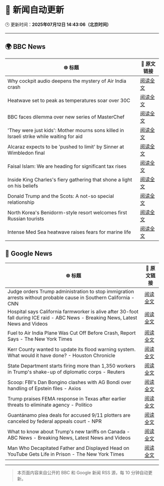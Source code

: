 # 🧠 新闻自动更新

🕒 更新时间：**2025年07月12日 14:43:06（北京时间）**

---

## 🌍 BBC News

| 🌐 标题 | 🔗 原文链接 |
|--------|-------------|
| Why cockpit audio deepens the mystery of Air India crash | [阅读全文](https://www.bbc.com/news/articles/cx2gy78gpnqo) |
| Heatwave set to peak as temperatures soar over 30C | [阅读全文](https://www.bbc.com/news/articles/c5y2jd5yye9o) |
| BBC faces dilemma over new series of MasterChef | [阅读全文](https://www.bbc.com/news/articles/cm2mx9x5yrno) |
| 'They were just kids': Mother mourns sons killed in Israeli strike while waiting for aid | [阅读全文](https://www.bbc.com/news/articles/cy9xgrrq54go) |
| Alcaraz expects to be 'pushed to limit' by Sinner at Wimbledon final | [阅读全文](https://www.bbc.com/sport/tennis/articles/cy8gl12d7lxo) |
| Faisal Islam: We are heading for significant tax rises | [阅读全文](https://www.bbc.com/news/articles/c9dgn647nplo) |
| Inside King Charles's fiery gathering that shone a light on his beliefs | [阅读全文](https://www.bbc.com/news/articles/c0l4jppyjzjo) |
| Donald Trump and the Scots: A not-so special relationship | [阅读全文](https://www.bbc.com/news/articles/c78nv0y89p6o) |
| North Korea's Benidorm-style resort welcomes first Russian tourists | [阅读全文](https://www.bbc.com/news/articles/cwyrk588dlro) |
| Intense Med Sea heatwave raises fears for marine life | [阅读全文](https://www.bbc.com/news/articles/c4g2v1l7j6yo) |

## 📰 Google News

| 🌐 标题 | 🔗 原文链接 |
|--------|-------------|
| Judge orders Trump administration to stop immigration arrests without probable cause in Southern California - CNN | [阅读全文](https://news.google.com/rss/articles/CBMijgFBVV95cUxNSnM2eXBlaENsWi1FOFZSZTdGS2I1ZWVWWVRyTVJRREc0WlFIcTlybks0U0VORVZ0b2IzSFZTdS1oSFliMFpwdWNVcmVkS1VWTU9EOHBneXZxcnVCQXRVT0xzSmVaZEpUdktMNEtPZXM4T1BZaWtZa2RVOGh6QTVwNDFwdVhpV1JSZXNwR0lR0gGTAUFVX3lxTE82dEVsVDNPQVkyeTZUaUF2VGloS1B3eDAzTWkyMXV2T2J2emJTWXhTZV9pSHRCZldHcGg1dXJUVlBVcDdWemlKbHUyNWlxVzhPT0N6dWpnVk4tN0Uyb2d5OVlaanF2Q0d1U1k0N1F6WkZaUGtzR2tJbVNYYWNIN2pVRm9zYjlNUXJtRDNOYS1saDlNTQ?oc=5) |
| Hospital says California farmworker is alive after 30-foot fall during ICE raid - ABC News - Breaking News, Latest News and Videos | [阅读全文](https://news.google.com/rss/articles/CBMiogFBVV95cUxOMGNLY3VOeWlEQTYwZFhGWVJIY3pYZzZ2eFloeDBtZ1ZESDJEdXZGMnhqdlJnT1BYcUwwb2VGTU4yMFRnS0N0OEwxSlFWckNaV2FjazREYm5ERHI5V3JyV0l0a3oxSzJZNmM4SThtdXZKYzRSUWU0UC1HalJVcWN4aGZFc0xWR0lMaG9jZHdsci11UXpxUEluSnpkaXlVajBNMWfSAacBQVVfeXFMTm5jdzRrZEhtemM3c1otWnJnR0Rjb19tX09qdDlVSnlZNUhQbEQyTFgyRG01Q3llVV8xWmJ0Z3AxQ1BJT2hiTENyN0s1RVRuU0ZZSTZOSGdfWnN5Q1FQc0htbkQtM002elpmZHZ6aWx4eF9pd0t5dDJYeWRKNTF4UVA3N0NtVjFSeUctc0RlVTlCWEx3cjkyT2RaYXF3a2FlcWJpamJadk0?oc=5) |
| Fuel to Air India Plane Was Cut Off Before Crash, Report Says - The New York Times | [阅读全文](https://news.google.com/rss/articles/CBMifkFVX3lxTFBwUWNfY0l5emF6MWtaR3Z3b0JGREhZaks1d01vdE1WTzZvSzdRQ2FMcG9xUGc5Zkt2QUNEZF92S3ZkVVZXWUlOdjZ5d3IzSENyRnJNVEs0TnhqcWF0RjhwUTNfVnd6NFYxU3oweGxoMW1aYUNyN3RMdWI2SWgxQQ?oc=5) |
| Kerr County wanted to update its flood warning system. What would it have done? - Houston Chronicle | [阅读全文](https://news.google.com/rss/articles/CBMiqgFBVV95cUxNb28yU3ZVTzVnTTFPZjRYVnBoaTltOTJ3Q1NmWkJiLW00dlBRZEI3VFE0bE1IRTQxUnZEZzlqUk5rNzdENWVBNm9mQWRjRXg3NkE3U0VYVldUUzBzeGZkWWtxbkVDZXloTEc4VTlZTkRnMHdzU2NpUTJyR0VoTDdnRnRDWEdnWU9PTWFlclJ1elJFb1N6bFlVYWRwUGRMaTZ0ZEUxeVZUdFBVQQ?oc=5) |
| State Department starts firing more than 1,350 workers in Trump's shake-up of diplomatic corps - Reuters | [阅读全文](https://news.google.com/rss/articles/CBMixAFBVV95cUxPTjFMQlJ5NTAxekNsS0RFdzc1dWtucFUzOEtHaVI1QlVqRlFjRVNBV1FFQzFZVVlfaUxxZHFLV2hldEQwWDVGUFNUNHR6S1JCbXBfRnRqZGdMQ1dyUk5qbWlsMkM4UkpFajF4M3BGbHpMNW9oSUxMeXZrclZsU1RiVm9kN2ZfYVBmSEluamtnelJ0RkxXTDJzWDhiWnBSTm9zYy1JQ3Q4MDFtQjZsOTBlR1duZGdpZGJZRUJpT1ZGc1RpY2RP?oc=5) |
| Scoop: FBI's Dan Bongino clashes with AG Bondi over handling of Epstein files - Axios | [阅读全文](https://news.google.com/rss/articles/CBMif0FVX3lxTE5RNlllS2NNeTZMZTlGZjcxT0M2a2pxZlYyTjBYd2lEVzFvVzlfMXctLXVoX0xIR0p0RnFwVEh5c3Z3X0lZOXV1NDg2RndyZWJlZ1JaUHhjVEloMHhMLVBDakFWay1CU3RIMWJwMzhNdFVfMGRoTzgybEdfR0xFSjQ?oc=5) |
| Trump praises FEMA response in Texas after earlier threats to eliminate agency - Politico | [阅读全文](https://news.google.com/rss/articles/CBMiiAFBVV95cUxQWlMtUEVXTzl5UEhmQlpLdHUwWmtZS1hPTzVqZnRSbGVsa09xSmg5dG85Vl9pRl9adHAzRUV2dVFCV1BobkF5cnJBRXN0N2RsZHR3U05USGNxX1V3dkd1ZFRKdHM5WXM4OW1kaml0cW0xenloeEpENXJubXJQR0p2aTZkSkVrRWZR?oc=5) |
| Guantánamo plea deals for accused 9/11 plotters are canceled by federal appeals court - NPR | [阅读全文](https://news.google.com/rss/articles/CBMiiwFBVV95cUxPRGtYeXdVS0JISzZZUFZYTFU2UUFPWWNTazJIbHRFNmRrY3ZmbXlWOXpXUjJqTFM2SzlvZzZ5OUlaWUZXblVfMThKeDd4cG9uVVloSkU4cXM4UWVIM1pVTDlkOEFLVFpta1F6RVM2UmhYMGpLb0h5UnYtTkFMbTBEMXZlVUFucGlZbTNr?oc=5) |
| What to know about Trump's new tariffs on Canada - ABC News - Breaking News, Latest News and Videos | [阅读全文](https://news.google.com/rss/articles/CBMiggFBVV95cUxOb0w3bU0tcEo1QUJNeXhVckxUcVcxRFpXSWlwMmpQY2JJMXhJUk5mS0lTQS1USUdCUVA1ZHI0ZmsySm13eHpHWmFZcnFkS19CbXc4NnlPM2JiYjRUczh0dUlhMm9BNXpDRmRZT1pkQlVTdXhzQjBxX3JxN2NzMVZlME9n0gGHAUFVX3lxTE9LblJCaHVkOVVhNnZOZnZvU0djZGYwUFpieXVwU2tHZlI1dUdkdVFCT09GSTZlc1B1OWJPaFhydnJhaThiYUlrdlcycGtBN0Z2U3dtMUdzQVZBX19lT25vR1Baam56Ym9WWEQ1cjVvN3F4XzY1ek9BNE9Pbng2SkVOY2MxU2ljUQ?oc=5) |
| Man Who Decapitated Father and Displayed Head on YouTube Gets Life in Prison - The New York Times | [阅读全文](https://news.google.com/rss/articles/CBMijAFBVV95cUxOMy03eTh3OHNTcm9KU3lISk50QkFRN21FSGxuZ29qNFU5SlEwNXB2bjdIOHlsNEZWc0VWQ0tnOC1IYllHMXBhdUJ2eDZJMDR6ZW1CNzFIMDJGREFyQnNPMC1KM2tfQkV5S2w0QWRjcEtVbk9qVHN3ODdwZlByRUZzZEFIckFvdzRUOGQwRA?oc=5) |

---
> 本页面内容来自公开的 BBC 和 Google 新闻 RSS 源，每 10 分钟自动更新。